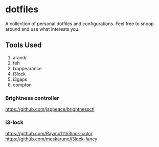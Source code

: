 # dotfiles
A collection of personal dotfiles and configurations. Feel free to snoop around and use what interests you.

## Tools Used
1) arandr
2) feh
3) lxappearance
4) i3lock
5) i3gaps
6) compton 

### Brightness controller
https://github.com/jappeace/brightnessctl

### i3-lock
https://github.com/Raymo111/i3lock-color
https://github.com/meskarune/i3lock-fancy

